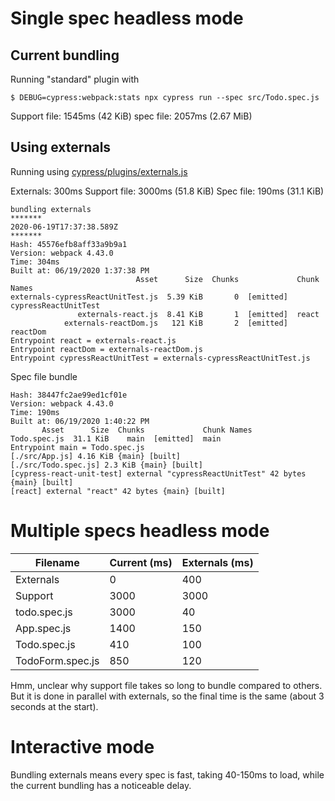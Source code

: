 # Single spec headless mode

## Current bundling

Running "standard" plugin with

```shell
$ DEBUG=cypress:webpack:stats npx cypress run --spec src/Todo.spec.js
```

Support file: 1545ms (42 KiB)
spec file: 2057ms (2.67 MiB)

## Using externals

Running using [cypress/plugins/externals.js](cypress/plugins/externals.js)

Externals: 300ms
Support file: 3000ms (51.8 KiB)
Spec file: 190ms (31.1 KiB)


```
bundling externals
*******
2020-06-19T17:37:38.589Z
*******
Hash: 45576efb8aff33a9b9a1
Version: webpack 4.43.0
Time: 304ms
Built at: 06/19/2020 1:37:38 PM
                            Asset      Size  Chunks             Chunk Names
externals-cypressReactUnitTest.js  5.39 KiB       0  [emitted]  cypressReactUnitTest
               externals-react.js  8.41 KiB       1  [emitted]  react
            externals-reactDom.js   121 KiB       2  [emitted]  reactDom
Entrypoint react = externals-react.js
Entrypoint reactDom = externals-reactDom.js
Entrypoint cypressReactUnitTest = externals-cypressReactUnitTest.js
```

Spec file bundle

```
Hash: 38447fc2ae99ed1cf01e
Version: webpack 4.43.0
Time: 190ms
Built at: 06/19/2020 1:40:22 PM
       Asset      Size  Chunks             Chunk Names
Todo.spec.js  31.1 KiB    main  [emitted]  main
Entrypoint main = Todo.spec.js
[./src/App.js] 4.16 KiB {main} [built]
[./src/Todo.spec.js] 2.3 KiB {main} [built]
[cypress-react-unit-test] external "cypressReactUnitTest" 42 bytes {main} [built]
[react] external "react" 42 bytes {main} [built]
```

# Multiple specs headless mode

Filename | Current (ms) | Externals (ms)
--- | --- | ---
Externals | 0 | 400
Support | 3000 | 3000
todo.spec.js | 3000 | 40
App.spec.js | 1400 | 150
Todo.spec.js | 410 | 100
TodoForm.spec.js | 850 | 120

Hmm, unclear why support file takes so long to bundle compared to others. But it is done in parallel with externals, so the final time is the same (about 3 seconds at the start).

# Interactive mode

Bundling externals means every spec is fast, taking 40-150ms to load, while the current bundling has a noticeable delay.

